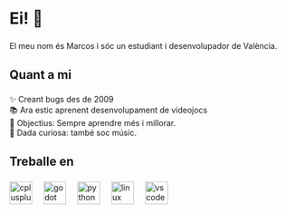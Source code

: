 <h1 align="left">Ei! 👋</h1>

###

<p align="left">El meu nom és Marcos i sóc un estudiant i desenvolupador de València.</p>

###

<h2 align="left">Quant a mi</h2>

###

<p align="left">✨ Creant bugs des de 2009<br>📚 Ara estic aprenent desenvolupament de videojocs<br>🎯 Objectius: Sempre aprendre més i millorar.<br>🎲 Dada curiosa: també soc músic.</p>

###

<h2 align="left">Treballe en</h2>

###

<div align="left">
  <img src="https://cdn.jsdelivr.net/gh/devicons/devicon/icons/cplusplus/cplusplus-original.svg" height="40" alt="cplusplus logo"  />
  <img width="12" />
  <img src="https://cdn.jsdelivr.net/gh/devicons/devicon/icons/godot/godot-original.svg" height="40" alt="godot logo"  />
  <img width="12" />
  <img src="https://cdn.jsdelivr.net/gh/devicons/devicon/icons/python/python-original.svg" height="40" alt="python logo"  />
  <img width="12" />
  <img src="https://cdn.jsdelivr.net/gh/devicons/devicon/icons/linux/linux-original.svg" height="40" alt="linux logo"  />
  <img width="12" />
  <img src="https://cdn.jsdelivr.net/gh/devicons/devicon/icons/vscode/vscode-original.svg" height="40" alt="vscode logo"  />
</div>

###
